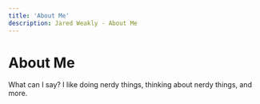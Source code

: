 ```yaml
---
title: 'About Me'
description: Jared Weakly - About Me
---
```


# About Me

What can I say? I like doing nerdy things, thinking about nerdy things, and more.
